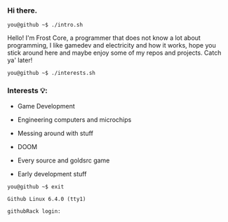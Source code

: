 ### Hi there.
```you@github ~$ ./intro.sh```

 Hello!  I'm Frost Core, a programmer that does not know a lot about programming, I like gamedev and electricity and how it works, hope you stick around here and maybe enjoy some of my repos and projects.
Catch ya' later!


```you@github ~$ ./interests.sh```
 
 
### Interests 💡: 

   - Game Development
   
   - Engineering computers and microchips
   
   - Messing around with stuff
   
   - DOOM
     
   - Every source and goldsrc game
   
   - Early development stuff


```you@github ~$ exit```

```Github Linux 6.4.0 (tty1)```

```githubRack login: ```
